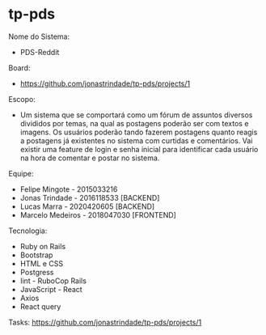 # tp-pds

Nome do Sistema:
* PDS-Reddit 

Board:
* https://github.com/jonastrindade/tp-pds/projects/1

Escopo:
* Um sistema que se comportará como um fórum de assuntos diversos divididos por temas, na qual as postagens poderão ser com textos e imagens. Os usuários poderão tando fazerem postagens quanto reagis a postagens já existentes no sistema com curtidas e comentários. Vai existir uma feature de login e senha inicial para identificar cada usuário na hora de comentar e postar no sistema. 

Equipe: 
* Felipe Mingote - 2015033216
* Jonas Trindade - 2016118533 [BACKEND]
* Lucas Marra - 2020420605 [BACKEND]
* Marcelo Medeiros - 2018047030 [FRONTEND]

Tecnologia:
* Ruby on Rails
* Bootstrap
* HTML e CSS
* Postgress
* lint - RuboCop Rails
* JavaScript - React
* Axios
* React query

Tasks:
https://github.com/jonastrindade/tp-pds/projects/1
